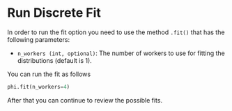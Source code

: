 # Run Discrete Fit

In order to run the fit option you need to use the method `.fit()` that has the following parameters:

- `n_workers (int, optional)`: The number of workers to use for fitting the distributions (default is 1).

You can run the fit as follows

```python
phi.fit(n_workers=4)
```

After that you can continue to review the possible fits.
